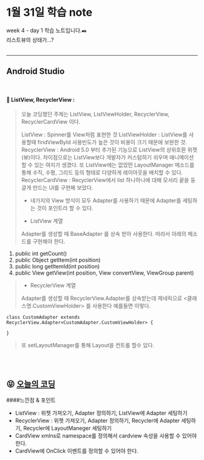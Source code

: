 1월 31일 학습 note
===================


week 4 - day 1 학습 노트입니다.:black_nib:  <br/> 리스트뷰의 상태가...?  <br/><br/>


----------


Android Studio
-------------
<br/>

#### :bookmark_tabs:  ListView, RecyclerView :

> 오늘 코딩했던 주제는 ListView, ListViewHolder, RecyclerView, RecyclerCardView 이다.
> 
> ListView : Spinner를 View처럼 표현한 것 
> ListViewHolder : ListView를 사용할때 findViewById 사용빈도가 높은 것이 비용이 크기 때문에 보완한 것.
> RecyclerView : Android 5.0 부터 추가된 기능으로 ListView의 상위호환 위젯(뷰)이다. 차이점으로는 ListView보다 개발자가 커스텀하기 쉬우며 애니메이션 할 수 있는 여지가 생겼다. 또 ListView에는 없었떤 LayoutManager 메소드를 통해 수직, 수평, 그리드 등의 형태로 다양하게 레이아웃을 배치할 수 있다.
> RecyclerCardView : RecyclerView에서 list 하나하나에 대해 모서리 끝을 둥글게 만드는 UI를 구현해 보았다.
>
> - 네가지의 View 방식이 모두 Adapter를 사용하기 때문에 Adapter를 세팅하는 것이 포인트라 할 수 있다.
>
> - ListView 계열
>
> Adapter를 생성할 때 BaseAdapter 를 상속 받아 사용한다. 따라서 아래의 메소드를 구현해야 한다.

1. public int getCount() 
2. public Object getItem(int position)
3. public long getItemId(int position)
4. public View getView(int position, View convertView, ViewGroup parent) 

> 
>
> - RecyclerView 계열
>
> Adapter를 생성할 때 RecyclerView.Adapter를 상속받는데 제네릭으로 <클래스명.CustomViewHolder> 를 사용한다 
> 예를들면 이렇다.

``` 
class CustomAdapter extends RecyclerView.Adapter<CustomAdapter.CustomViewHolder> {
	
}
```

> 또 setLayoutManager를 통해 Layout을 컨트롤 할수 있다.

<br/><br/>

:stuck_out_tongue_closed_eyes: [오늘의 코딩]
-------------

####느낀점 & 포인트<br/> 
 - ListView : 위젯 가져오기, Adapter 정의하기, ListView에 Adapter 세팅하기
 - RecyclerView : 위젯 가져오기, Adapter 정의하기, Recycler에 Adapter 세팅하기, Recycler에 LayoutManeger 세팅하기
 - CardView xmlns로 namespace를 정의해서 cardview 속성을 사용할 수 있어야 한다.
 - CardView에 OnClick 이벤트를 정의할 수 있어야 한다.


[오늘의 코딩]:<https://github.com/Rocher0724/FC_ADS_4.BasicList>

